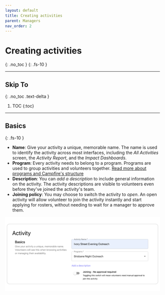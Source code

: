 ```yaml
---
layout: default
title: Creating activities
parent: Managers
nav_order: 2
---
```


# Creating activities
{: .no_toc }
{: .fs-10 }

---

## Skip To
{: .no_toc .text-delta }

1. TOC
{:toc}

---

## Basics
{: .fs-10 }


* **Name**: Give your activity a unique, memorable name. The name is used to identify the activity across most interfaces, including the _All Activities_ screen, the _Activity Report_, and the _Impact Dashboards_.
* **Program**: Every activity needs to belong to a program. Programs are used to group activities and volunteers together. [Read more about programs and Campfire's structure](https://guide.campfireapp.org/docs/managers/introduction-to-activities/#campfire-structure)
* **Description**: You can _add a description_ to include general information on the activity. The activity descriptions are visible to volunteers even before they've joined the activity's team.
* **Joining policy**: You may choose to switch the activity to _open_. An open activity will allow volunteer to join the activity instantly and start applying for rosters, without needing to wait for a manager to approve them.

![Campfire onboard flow diagram](./assets/creating-an-activity/basics.png)
